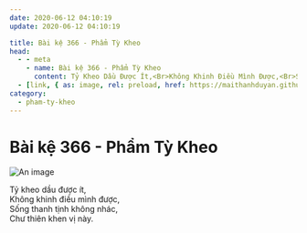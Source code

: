 ```yaml
---
date: 2020-06-12 04:10:19
update: 2020-06-12 04:10:19

title: Bài kệ 366 - Phẩm Tỳ Kheo
head:
  - - meta
    - name: Bài kệ 366 - Phẩm Tỳ Kheo
      content: Tỷ Kheo Dầu Được Ít,<Br>Không Khinh Điều Mình Được,<Br>Sống Thanh Tịnh Không Nhác,<Br>Chư Thiên Khen Vị Này.<Br>
  - [link, { as: image, rel: preload, href: https://maithanhduyan.github.io/kinh-phap-cu/img/pham-ty-kheo/pham-ty-kheo-366.jpg }]
category:
  - pham-ty-kheo
---
```


# Bài kệ 366 - Phẩm Tỳ Kheo

![An image](/img/pham-ty-kheo/pham-ty-kheo-366.jpg)

Tỷ kheo dầu được ít,<br>Không khinh điều mình được,<br>Sống thanh tịnh không nhác,<br>Chư thiên khen vị này.<br>
